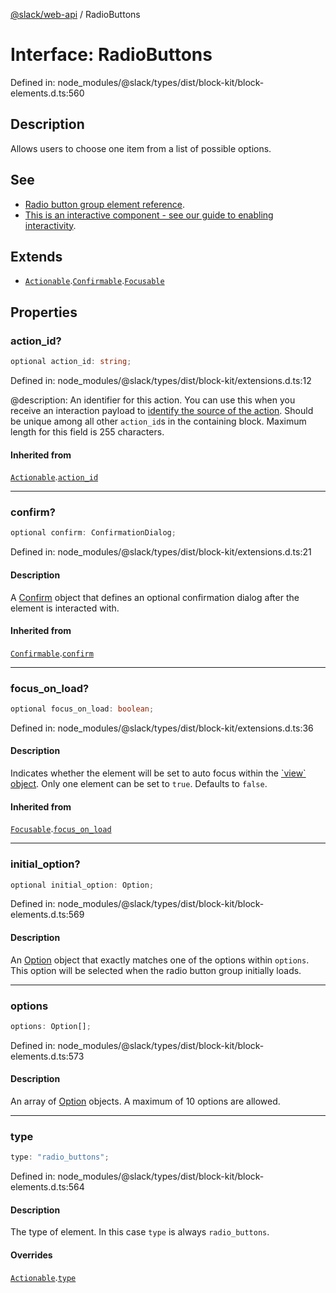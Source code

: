 [@slack/web-api](../index.md) / RadioButtons

# Interface: RadioButtons

Defined in: node\_modules/@slack/types/dist/block-kit/block-elements.d.ts:560

## Description

Allows users to choose one item from a list of possible options.

## See

 - [Radio button group element reference](https://docs.slack.dev/reference/block-kit/block-elements/radio-button-group-element).
 - [This is an interactive component - see our guide to enabling interactivity](https://docs.slack.dev/interactivity/handling-user-interaction).

## Extends

- [`Actionable`](Actionable.md).[`Confirmable`](Confirmable.md).[`Focusable`](Focusable.md)

## Properties

### action\_id?

```ts
optional action_id: string;
```

Defined in: node\_modules/@slack/types/dist/block-kit/extensions.d.ts:12

@description: An identifier for this action. You can use this when you receive an interaction payload to
[identify the source of the action](https://docs.slack.dev/interactivity/handling-user-interaction#payloads). Should be unique
among all other `action_id`s in the containing block. Maximum length for this field is 255 characters.

#### Inherited from

[`Actionable`](Actionable.md).[`action_id`](Actionable.md#action_id)

***

### confirm?

```ts
optional confirm: ConfirmationDialog;
```

Defined in: node\_modules/@slack/types/dist/block-kit/extensions.d.ts:21

#### Description

A [Confirm](Confirm.md) object that defines an optional confirmation dialog after the element is interacted
with.

#### Inherited from

[`Confirmable`](Confirmable.md).[`confirm`](Confirmable.md#confirm)

***

### focus\_on\_load?

```ts
optional focus_on_load: boolean;
```

Defined in: node\_modules/@slack/types/dist/block-kit/extensions.d.ts:36

#### Description

Indicates whether the element will be set to auto focus within the
[\`view\` object](https://docs.slack.dev/surfaces/modals). Only one element can be set to `true`.
Defaults to `false`.

#### Inherited from

[`Focusable`](Focusable.md).[`focus_on_load`](Focusable.md#focus_on_load)

***

### initial\_option?

```ts
optional initial_option: Option;
```

Defined in: node\_modules/@slack/types/dist/block-kit/block-elements.d.ts:569

#### Description

An [Option](../type-aliases/Option.md) object that exactly matches one of the options within `options`. This option will
be selected when the radio button group initially loads.

***

### options

```ts
options: Option[];
```

Defined in: node\_modules/@slack/types/dist/block-kit/block-elements.d.ts:573

#### Description

An array of [Option](../type-aliases/Option.md) objects. A maximum of 10 options are allowed.

***

### type

```ts
type: "radio_buttons";
```

Defined in: node\_modules/@slack/types/dist/block-kit/block-elements.d.ts:564

#### Description

The type of element. In this case `type` is always `radio_buttons`.

#### Overrides

[`Actionable`](Actionable.md).[`type`](Actionable.md#type)
